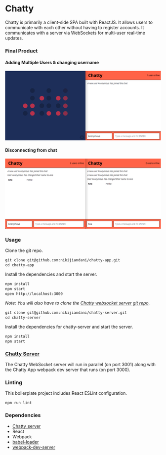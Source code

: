 Chatty
=====================

Chatty is primarily a client-side SPA built with ReactJS. It allows users to communicate with each other without having to register accounts. It communicates with a server via WebSockets for multi-user real-time updates.

### Final Product

#### Adding Multiple Users & changing username
!["changing-current-username"](/public/screenshots/changing-current-username.gif)

#### Disconnecting from chat
!["disconnecting-user"](/public/screenshots/disconnecting-user.gif)

### Usage

Clone the git repo.

```
git clone git@github.com:nikijiandani/chatty-app.git 
cd chatty-app
```

Install the dependencies and start the server.

```
npm install
npm start
open http://localhost:3000
```
*Note: You will also have to clone the [Chatty websocket server git repo](https://github.com/nikijiandani/chatty-server).*

```
git clone git@github.com:nikijiandani/chatty-server.git
cd chatty-server
```

Install the dependencies for chatty-server and start the server.

```
npm install
npm start
```

### [Chatty Server](https://github.com/nikijiandani/chatty-server)

The Chatty WebSocket server will run in parallel (on port 3001) along with the Chatty App webpack dev server that runs (on port 3000).

### Linting

This boilerplate project includes React ESLint configuration.

```
npm run lint
```

### Dependencies

* [Chatty_server](https://github.com/nikijiandani/chatty-server)
* React
* Webpack
* [babel-loader](https://github.com/babel/babel-loader)
* [webpack-dev-server](https://github.com/webpack/webpack-dev-server)
